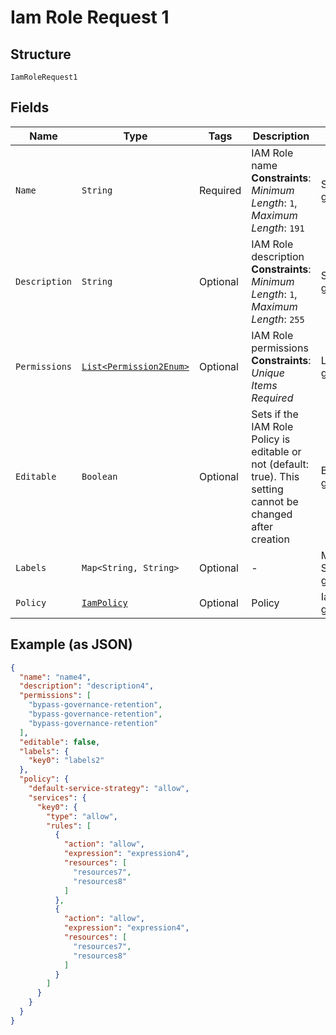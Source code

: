 
# Iam Role Request 1

## Structure

`IamRoleRequest1`

## Fields

| Name | Type | Tags | Description | Getter | Setter |
|  --- | --- | --- | --- | --- | --- |
| `Name` | `String` | Required | IAM Role name<br>**Constraints**: *Minimum Length*: `1`, *Maximum Length*: `191` | String getName() | setName(String name) |
| `Description` | `String` | Optional | IAM Role description<br>**Constraints**: *Minimum Length*: `1`, *Maximum Length*: `255` | String getDescription() | setDescription(String description) |
| `Permissions` | [`List<Permission2Enum>`](../../doc/models/permission-2-enum.md) | Optional | IAM Role permissions<br>**Constraints**: *Unique Items Required* | List<Permission2Enum> getPermissions() | setPermissions(List<Permission2Enum> permissions) |
| `Editable` | `Boolean` | Optional | Sets if the IAM Role Policy is editable or not (default: true). This setting cannot be changed after creation | Boolean getEditable() | setEditable(Boolean editable) |
| `Labels` | `Map<String, String>` | Optional | - | Map<String, String> getLabels() | setLabels(Map<String, String> labels) |
| `Policy` | [`IamPolicy`](../../doc/models/iam-policy.md) | Optional | Policy | IamPolicy getPolicy() | setPolicy(IamPolicy policy) |

## Example (as JSON)

```json
{
  "name": "name4",
  "description": "description4",
  "permissions": [
    "bypass-governance-retention",
    "bypass-governance-retention",
    "bypass-governance-retention"
  ],
  "editable": false,
  "labels": {
    "key0": "labels2"
  },
  "policy": {
    "default-service-strategy": "allow",
    "services": {
      "key0": {
        "type": "allow",
        "rules": [
          {
            "action": "allow",
            "expression": "expression4",
            "resources": [
              "resources7",
              "resources8"
            ]
          },
          {
            "action": "allow",
            "expression": "expression4",
            "resources": [
              "resources7",
              "resources8"
            ]
          }
        ]
      }
    }
  }
}
```

